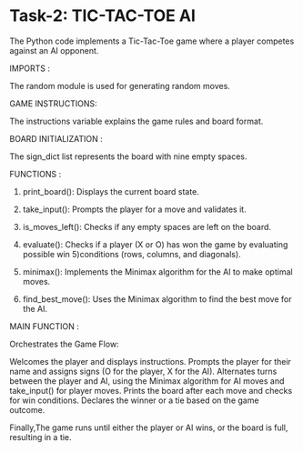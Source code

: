 # Task-2: TIC-TAC-TOE AI

The Python code implements a Tic-Tac-Toe game where a player competes against an AI opponent.

IMPORTS :

The random module is used for generating random moves.

GAME INSTRUCTIONS:

The instructions variable explains the game rules and board format.

BOARD INITIALIZATION :

The sign_dict list represents the board with nine empty spaces.

FUNCTIONS :

1) print_board(): Displays the current board state.

2) take_input(): Prompts the player for a move and validates it.

3) is_moves_left(): Checks if any empty spaces are left on the board.

4) evaluate(): Checks if a player (X or O) has won the game by evaluating possible win 5)conditions (rows, columns, and diagonals).

6) minimax(): Implements the Minimax algorithm for the AI to make optimal moves.

7) find_best_move(): Uses the Minimax algorithm to find the best move for the AI.

MAIN FUNCTION :

Orchestrates the Game Flow:

Welcomes the player and displays instructions.
Prompts the player for their name and assigns signs (O for the player, X for the AI).
Alternates turns between the player and AI, using the Minimax algorithm for AI moves and take_input() for player moves.
Prints the board after each move and checks for win conditions.
Declares the winner or a tie based on the game outcome.

Finally,The game runs until either the player or AI wins, or the board is full, resulting in a tie.

